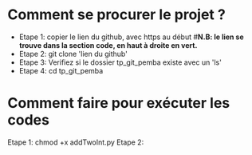 # Comment se procurer le projet ?
- Etape 1: copier le lien du github, avec https au début
#**N.B: le lien se trouve dans la section code, en haut à droite en vert.**
- Etape 2: git clone 'lien du github'
- Etape 3: Verifiez si le dossier tp_git_pemba existe avec un 'ls'
- Etape 4: cd tp_git_pemba

# Comment faire pour exécuter les codes
Etape 1: chmod +x addTwoInt.py
Etape 2: 
